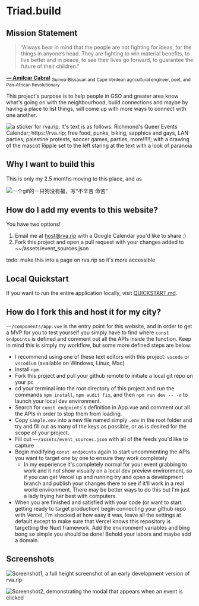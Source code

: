 # Triad.build

## Mission Statement

> “Always bear in mind that the people are not fighting for ideas, for the things in anyone’s head. They are fighting to win material benefits, to live better and in peace, to see their lives go forward, to guarantee the future of their children.”

**[― Amilcar Cabral](https://www.marxists.org/subject/africa/cabral/1965/tnlcnev.htm)**
<sub>Guinea-Bissauan and Cape Verdean agricultural engineer, poet, and Pan-African Revolutionary</sub>

This project's purpose is to help people in GSO and greater area know what's going on with the neighbourhood, build connections and maybe by having a place to list things, will come up with more ways to connect with one another.

![a sticker for rva.rip. It's text is as follows: Richmond's Queer Events Calendar; https://rva.rip; free food, punks, biking, sapphics and gays, LAN parties, palestine protests, soccer games, parties, more!!!!!; with a drawing of the mascot Ripple set to the left staring at the text with a look of paranoia](./doc/sticker.png)

## Why I want to build this

This is only my 2.5 months moving to this place, and as 

![一个gif的一只狗没有福，写“不辛苦 命苦”](./doc/buxinku.gif)

## How do I add my events to this website?

You have two options!

1. Email me at host@rva.rip with a Google Calendar you'd like to share :)
2. Fork this project and open a pull request with your changes added to ~~/assets/event_sources.json

todo: make this into a page on rva.rip so it's more accessible

## Local Quickstart

If you want to run the entire application locally, visit [QUICKSTART.md](QUICKSTART.md).

## How do I fork this and host it for my city?

`~~/components/App.vue` is the entry point for this website, and in order to get a MVP for you to test yourself you simply have to find where `const endpoints` is defined and comment out all the APIs inside the function. Keep in mind this is simply my workflow, but some more defined steps are below:

- I recommend using one of these text editors with this project: `vscode` or `vscodium` (available on Windows, Linux, Mac)
- Install `npm`
- Fork this project and pull your github remote to initiate a local git repo on your pc
- cd your terminal into the root directory of this project and run the commands `npm install`, `npm audit fix`, and then `npm run dev -- -o` to launch your local dev environment.
- Search for `const endpoints`'s definition in App.vue and comment out all the APIs in order to stop them from loading.
- Copy `sample.env` into a new file named simply `.env` in the root folder and try and fill out as many of the keys as possible, or as is desired for the scope of your project.
- Fill out `~~/assets/event_sources.json` with all of the feeds you'd like to capture
- Begin modifying `const endpoints` again to start uncommenting the APIs you want to target one by one to ensure they work completely
  - In my experience it's completely normal for your event grabbing to work and it not show visually on a local dev preview environment, so if you can get Vercel up and running try and open a development branch and publish your changes there to see if it'll work in a real world environment. There may be better ways to do this but I'm just a lady trying her best with computers.
- When you are finished and satisfied with your code (or want to start getting ready to target production) begin connecting your github repo with Vercel, I'm shocked at how easy it was, leave all the settings at default except to make sure that Vercel knows this repository is targetting the Nuxt framework. Add the environment variables and bing bong so simple you should be done! Behold your labors and maybe add a domain.

## Screenshots

![Screenshot1, a full height screenshot of an early development version of rva.rip](./doc/Screenshot1.png)

![Screenshot2, demonstrating the modal that appears when an event is clicked](./doc/Screenshot2.png)
